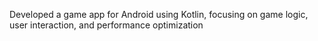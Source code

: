 Developed a game app for Android using Kotlin, focusing on game logic, user interaction, and performance optimization
